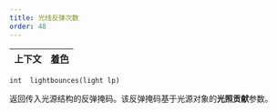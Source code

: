 ```yaml
---
title: 光线反弹次数
order: 48
---
```

| 上下文 | [着色](../contexts/shading.html) |
| --- | --- |

`int  lightbounces(light lp)`

返回传入光源结构的反弹掩码。该反弹掩码基于光源对象的**光照贡献**参数。